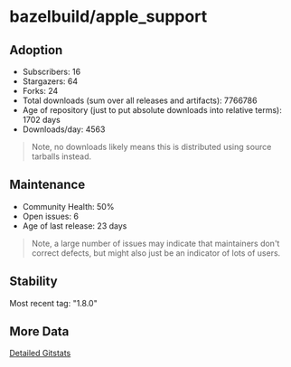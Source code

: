 # bazelbuild/apple_support

## Adoption

- Subscribers: 16
- Stargazers: 64
- Forks: 24
- Total downloads (sum over all releases and artifacts): 7766786
- Age of repository (just to put absolute downloads into relative terms): 1702 days
- Downloads/day: 4563

> Note, no downloads likely means this is distributed using source tarballs instead.

## Maintenance

- Community Health: 50%
- Open issues: 6
- Age of last release: 23 days

> Note, a large number of issues may indicate that maintainers don't correct defects, but might also
> just be an indicator of lots of users.

## Stability

Most recent tag: "1.8.0"

## More Data

[Detailed Gitstats](/bazel-catalog/gitstats/bazelbuild/apple_support)

